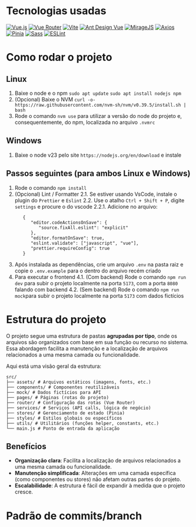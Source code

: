 # Tecnologias usadas

[![Vue.js](https://img.shields.io/badge/Vue.js-35495E?style=for-the-badge&logo=vuedotjs&logoColor=4FC08D)](https://github.com/vuejs/vue)
[![Vue Router](https://img.shields.io/badge/Vue_Router-35495E?style=for-the-badge&logo=vue.js&logoColor=4FC08D)](https://github.com/vuejs/router)
[![Vite](https://img.shields.io/badge/Vite-646CFF?style=for-the-badge&logo=vite&logoColor=white)](https://github.com/vitejs/vite)
[![Ant Design Vue](https://img.shields.io/badge/Ant_Design_Vue-0170FE?style=for-the-badge&logo=ant-design&logoColor=white)](https://github.com/vueComponent/ant-design-vue)
[![MirageJS](https://img.shields.io/badge/MirageJS-FF6D70?style=for-the-badge&logo=javascript&logoColor=black)](https://github.com/miragejs/miragejs)
[![Axios](https://img.shields.io/badge/Axios-5A29E4?style=for-the-badge&logo=axios&logoColor=white)](https://github.com/axios/axios)
[![Pinia](https://img.shields.io/badge/Pinia-FFD859?style=for-the-badge&logo=pinia&logoColor=black)](https://github.com/vuejs/pinia)
[![Sass](https://img.shields.io/badge/Sass-CC6699?style=for-the-badge&logo=sass&logoColor=white)](https://github.com/sass/sass)
[![ESLint](https://img.shields.io/badge/ESLint-4B32C3?style=for-the-badge&logo=eslint&logoColor=white)](https://github.com/eslint/eslint)

# Como rodar o projeto

## Linux

1. Baixe o node e o npm `sudo apt update`
   `sudo apt install nodejs npm`
2. (Opcional) Baixe o NVM `curl -o- https://raw.githubusercontent.com/nvm-sh/nvm/v0.39.5/install.sh | bash`
3. Rode o comando `nvm use` para utilizar a versão do node do projeto e, consequentemente, do npm, localizada no arquivo `.nvmrc`

## Windows

1. Baixe o node v23 pelo site `https://nodejs.org/en/download` e instale

## Passos seguintes (para ambos Linux e Windows)

1. Rode o comando `npm install`
2. (Opcional) Lint / Formatter
   2.1. Se estiver usando VsCode, instale o plugin do `Prettier` e `Eslint`
   2.2. Use o atalho `Ctrl + Shift + P`, digite `settings` e procure o do vscode
   2.2.1. Adicione no arquivo:
   ```
      {
         "editor.codeActionsOnSave": {
            "source.fixAll.eslint": "explicit"
         },
         "editor.formatOnSave": true,
         "eslint.validate": ["javascript", "vue"],
         "prettier.requireConfig": true
      }
   ```
3. Após instalada as dependências, crie um arquivo `.env` na pasta raiz e copie o `.env.example` para o dentro do arquivo recém criado
4. Para executar o frontend
   4.1. (Com backend) Rode o comando `npm run dev` para subir o projeto localmente na porta `5173`, com a porta `8080` falando com backend
   4.2. (Sem backend) Rode o comando `npm run mock`para subir o projeto localmente na porta `5173` com dados fictícios

# Estrutura do projeto

O projeto segue uma estrutura de pastas **agrupadas por tipo**, onde os arquivos são organizados com base em sua função ou recurso no sistema. Essa abordagem facilita a manutenção e a localização de arquivos relacionados a uma mesma camada ou funcionalidade.

Aqui está uma visão geral da estrutura:

```
src/
├── assets/ # Arquivos estáticos (imagens, fonts, etc.)
├── components/ # Componentes reutilizáveis
├── mock/ # Dados fictícios para API
├── pages/ # Páginas (rotas do projeto)
├── router/ # Configuração das rotas (Vue Router)
├── services/ # Serviços (API calls, lógica de negócio)
├── stores/ # Gerenciamento de estado (Pinia)
├── styles/ # Estilos globais ou específicos
├── utils/ # Utilitários (funções helper, constants, etc.)
└── main.js # Ponto de entrada da aplicação
```

## Benefícios

- **Organização clara**: Facilita a localização de arquivos relacionados a uma mesma camada ou funcionalidade.
- **Manutenção simplificada**: Alterações em uma camada específica (como componentes ou stores) não afetam outras partes do projeto.
- **Escalabilidade**: A estrutura é fácil de expandir à medida que o projeto cresce.

# Padrão de commits/branch
